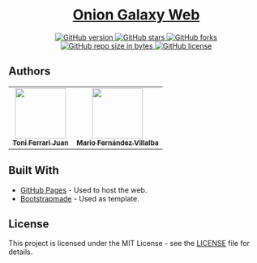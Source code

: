 <h1 align="center" style="border-bottom: none;">
  <a href="https://github.com/OnionGalaxy/oniongalaxy.github.io/">Onion Galaxy Web</a>
</h1>
<p align="center">
  <a href="https://github.com/OnionGalaxy/oniongalaxy.github.io/releases/">
    <img alt="GitHub version" src="https://img.shields.io/github/v/release/OnionGalaxy/oniongalaxy.github.io?include_prereleases">
  </a>
  <a href="https://github.com/OnionGalaxy/oniongalaxy.github.io/stargazers/">
    <img alt="GitHub stars" src="https://img.shields.io/github/stars/OnionGalaxy/oniongalaxy.github.io.svg">
  </a>
  <a href="https://github.com/OnionGalaxy/oniongalaxy.github.io/network/">
    <img alt="GitHub forks" src="https://img.shields.io/github/forks/OnionGalaxy/oniongalaxy.github.io.svg">
  </a>
  <a href="https://github.com/OnionGalaxy/oniongalaxy.github.io/">
    <img alt="GitHub repo size in bytes" src="https://img.shields.io/github/repo-size/OnionGalaxy/oniongalaxy.github.io.svg">
  </a>
  <a href="https://github.com/OnionGalaxy/oniongalaxy.github.io/blob/master/LICENSE">
    <img alt="GitHub license" src="https://img.shields.io/github/license/OnionGalaxy/oniongalaxy.github.io.svg">
  </a>
</p>

## Authors
<table>
  <tr>
  <td align="center"><a href="https://github.com/Kibium"><img src="https://avatars2.githubusercontent.com/u/24247683?v=4" width="100px;" alt=""/><br /><sub><b>Toni Ferrari Juan</b></sub></a><br /></td>
    <td align="center"><a href="https://github.com/mariofv"><img src="https://avatars2.githubusercontent.com/u/17348688?v=4" width="100px;" alt=""/><br /><sub><b>Mario Fernández Villalba</b></sub></a><br /></td>
  </tr>
</table>

## Built With
* [GitHub Pages](https://pages.github.com/) - Used to host the web.
* [Bootstrapmade](https://bootstrapmade.com/) - Used as template.

## License
This project is licensed under the MIT License - see the [LICENSE](https://github.com/OnionGalaxy/oniongalaxy.github.io/blob/master/LICENSE) file for details.
